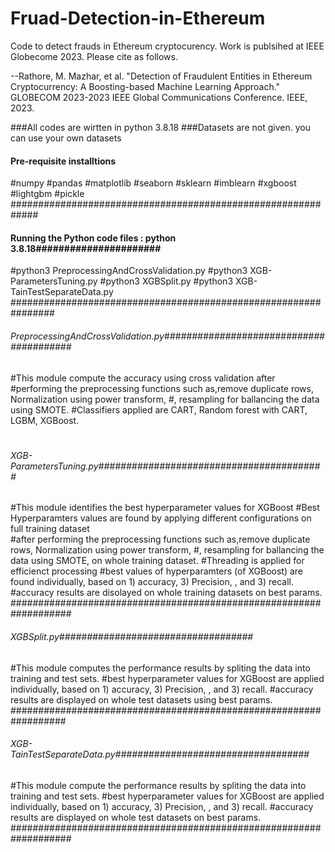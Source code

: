 # Fruad-Detection-in-Ethereum
Code to detect frauds in Ethereum cryptocurency. Work is publsihed at IEEE Globecome 2023. Please cite as follows. 

--Rathore, M. Mazhar, et al. "Detection of Fraudulent Entities in Ethereum Cryptocurrency: A Boosting-based Machine Learning Approach." GLOBECOM 2023-2023 IEEE Global Communications Conference. IEEE, 2023.



###All codes are wirtten in python 3.8.18
###Datasets are not given. you can use your own datasets  
#### Pre-requisite installtions
#numpy
#pandas
#matplotlib
#seaborn
#sklearn
#imblearn
#xgboost
#lightgbm
#pickle
#############################################################



#### Running the Python code files : python 3.8.18######################
#python3 PreprocessingAndCrossValidation.py
#python3 XGB-ParametersTuning.py
#python3 XGBSplit.py
#python3 XGB-TainTestSeparateData.py
################################################################


###### PreprocessingAndCrossValidation.py########################################
#This module compute the accuracy using cross validation after 
#performing the preprocessing functions such as,remove duplicate rows, Normalization using power transform, 
#, resampling for ballancing the data using SMOTE.
#Classifiers applied are CART, Random forest with CART, LGBM, XGBoost. 
# #################################################################### 

###### XGB-ParametersTuning.py#########################################
#This module identifies the best hyperparameter values for XGBoost
#Best Hyperparamters values are found by applying different configurations on full training dataset  
#after performing the preprocessing functions such as,remove duplicate rows, Normalization using power transform, 
#, resampling for ballancing the data using SMOTE, on whole training dataset.
#Threading is applied for efficienct processing
#best values of hyperparamters (of XGBoost) are found individually, based on 1) accuracy, 3) Precision, , and 3) recall. 
#accuracy results are disolayed on whole training datasets on best params.  
###################################################################


###### XGBSplit.py###################################
#This module computes the performance results by spliting the data into training and test sets.
#best hyperparameter values for XGBoost are applied individually, based on 1) accuracy, 3) Precision, , and 3) recall. 
#accuracy results are displayed on whole test datasets using best params.  
##################################################################



###### XGB-TainTestSeparateData.py###################################
#This module compute the performance results by spliting the data into training and test sets.
#best hyperparameter values for XGBoost are applied individually, based on 1) accuracy, 3) Precision, , and 3) recall. 
#accuracy results are displayed on whole test datasets on best params. 
###################################################################
